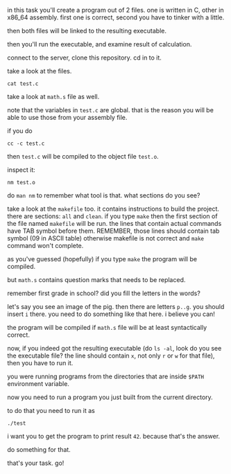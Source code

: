 in this task you'll create a program out of 2 files.
one is written in C, other in x86_64 assembly.
first one is correct, second you have to tinker with a little.

then both files will be linked to the resulting executable.

then you'll run the executable, and examine result of calculation.


connect to the server, clone this repository.
cd in to it.

take a look at the files.

```
cat test.c
```

take a look at `math.s` file as well.

note that the variables in `test.c` are global. that is the reason you will be able to use those from your assembly file.

if you do

```
cc -c test.c
```

then `test.c` will be compiled to the object file `test.o`.

inspect it:

```
nm test.o
```

do `man nm` to remember what tool is that.
what sections do you see?

take a look at the `makefile` too.
it contains instructions to build the project.
there are sections: `all` and `clean`.
if you type `make` then the first section of the file named `makefile` will be run.
the lines that contain actual commands have TAB symbol before them. REMEMBER, those lines should contain tab symbol (09 in ASCII table) otherwise makefile is not correct and `make` command won't complete.

as you've guessed (hopefully) if you type `make` the program will be compiled.

but `math.s` contains question marks that needs to be replaced.

remember first grade in school? did you fill the letters in the words?

let's say you see an image of the pig. then there are letters `p..g`.
you should insert `i` there.
you need to do something like that here.
i believe you can!

the program will be compiled if `math.s` file will be at least syntactically correct.

now, if you indeed got the resulting executable (do `ls -al`, look do you see the executable file? the line should contain `x`, not only `r` or `w` for that file), then you have to run it.

you were running programs from the directories that are inside `$PATH` environment variable.

now you need to run a program you just built from the current directory.

to do that you need to run it as

```
./test
```

i want you to get the program to print result `42`. because that's the answer.

do something for that.

that's your task.
go!



